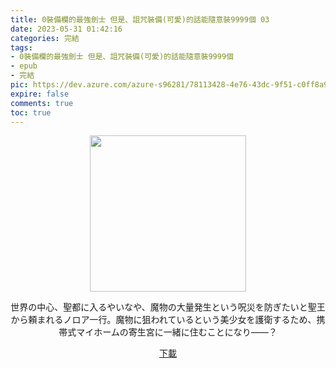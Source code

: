 ```yaml
---
title: 0裝備欄的最強劍士 但是、詛咒裝備(可愛)的話能隨意裝9999個 03
date: 2023-05-31 01:42:16
categories: 完結
tags:
- 0裝備欄的最強劍士 但是、詛咒裝備(可愛)的話能隨意裝9999個
- epub
- 完結
pic: https://dev.azure.com/azure-s96281/78113428-4e76-43dc-9f51-c0ff8a913055/_apis/git/repositories/a379171b-de46-4c10-9b0d-00da23959885/items?path=/Epub%20Cover/0%E8%A3%9D%E5%82%99%E6%AC%84%E7%9A%84%E6%9C%80%E5%BC%B7%E5%8A%8D%E5%A3%AB%20%E4%BD%86%E6%98%AF%E3%80%81%E8%A9%9B%E5%92%92%E8%A3%9D%E5%82%99(%E5%8F%AF%E6%84%9B)%E7%9A%84%E8%A9%B1%E8%83%BD%E9%9A%A8%E6%84%8F%E8%A3%9D9999%E5%80%8B-03.jpg&versionDescriptor%5BversionOptions%5D=0&versionDescriptor%5BversionType%5D=0&versionDescriptor%5Bversion%5D=main&resolveLfs=true&%24format=octetStream&api-version=5.0
expire: false
comments: true
toc: true
---
```


<div style="text-align:center" class="kratos-post-content">

<img width="250px" src="https://dev.azure.com/azure-s96281/78113428-4e76-43dc-9f51-c0ff8a913055/_apis/git/repositories/a379171b-de46-4c10-9b0d-00da23959885/items?path=/Epub%20Cover/0%E8%A3%9D%E5%82%99%E6%AC%84%E7%9A%84%E6%9C%80%E5%BC%B7%E5%8A%8D%E5%A3%AB%20%E4%BD%86%E6%98%AF%E3%80%81%E8%A9%9B%E5%92%92%E8%A3%9D%E5%82%99(%E5%8F%AF%E6%84%9B)%E7%9A%84%E8%A9%B1%E8%83%BD%E9%9A%A8%E6%84%8F%E8%A3%9D9999%E5%80%8B-03.jpg&versionDescriptor%5BversionOptions%5D=0&versionDescriptor%5BversionType%5D=0&versionDescriptor%5Bversion%5D=main&resolveLfs=true&%24format=octetStream&api-version=5.0">

<p>
世界の中心、聖都に入るやいなや、魔物の大量発生という呪災を防ぎたいと聖王から頼まれるノロア一行。魔物に狙われているという美少女を護衛するため、携帯式マイホームの寄生宮に一緒に住むことになり――？
</p>

<p>
<a href="https://epubdatabase.azurewebsites.net/EBOOKS/EPUB/完結/0裝備欄的最強劍士 但是、詛咒裝備(可愛)的話能隨意裝9999個/0裝備欄的最強劍士 但是、詛咒裝備(可愛)的話能隨意裝9999個 03.epub?download=1">下載</a>
</p>

</div>